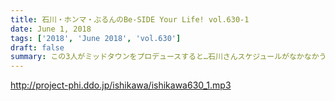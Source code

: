 ```yaml
---
title: 石川・ホンマ・ぶるんのBe-SIDE Your Life! vol.630-1
date: June 1, 2018
tags: ['2018', 'June 2018', 'vol.630']
draft: false
summary: この3人がミッドタウンをプロデュースすると…石川さんスケジュールがなかなかうまくいかず…元気ですね…MIURA
---
```


http://project-phi.ddo.jp/ishikawa/ishikawa630_1.mp3